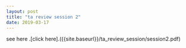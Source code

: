 ```yaml
---
layout: post
title: "ta review session 2"
date: 2019-03-17
---
```


see here .[click here].({{site.baseurl}}/ta_review_session/session2.pdf)

